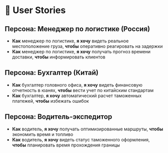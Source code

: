 # 👥 User Stories

## Персона: Менеджер по логистике (Россия)
- **Как** менеджер по логистике, **я хочу** видеть реальное местоположение груза, **чтобы** оперативно реагировать на задержки
- **Как** менеджер по логистике, **я хочу** получать прогноз времени доставки, **чтобы** информировать клиентов

## Персона: Бухгалтер (Китай)
- **Как** бухгалтер головного офиса, **я хочу** видеть финансовую отчетность в юанях, **чтобы** вести учет по китайским стандартам
- **Как** бухгалтер, **я хочу** автоматический расчет таможенных платежей, **чтобы** избежать ошибок

## Персона: Водитель-экспедитор
- **Как** водитель, **я хочу** получать оптимизированные маршруты, **чтобы** экономить время и топливо
- **Как** водитель, **я хочу** видеть статус таможенного оформления, **чтобы** планировать время прохождения границы
